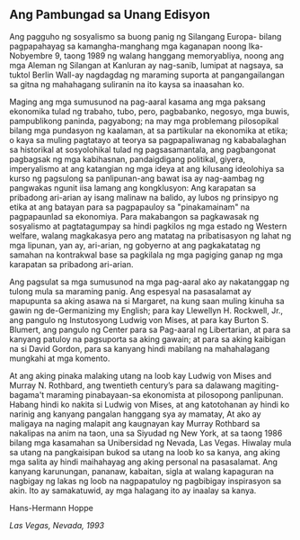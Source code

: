 ## Ang Pambungad sa Unang Edisyon

Ang pagguho ng sosyalismo sa buong panig ng Silangang Europa- bilang pagpapahayag sa kamangha-manghang mga kaganapan noong Ika-Nobyembre 9, taong 1989 ng walang hanggang memoryabliya, noong ang mga Aleman ng Silangan at Kanluran ay nag-sanib, lumipat at nagsaya, sa tuktol Berlin Wall-ay nagdagdag ng maraming suporta at pangangailangan sa gitna ng mahahagang suliranin na ito kaysa sa inaasahan ko.

Maging ang mga sumusunod na pag-aaral kasama ang mga paksang ekonomika tulad ng trabaho, tubo, pero, pagbabanko, negosyo, mga buwis,
pampublikong paninda, pagyabong; na may mga problemang pilosopikal bilang mga pundasyon ng kaalaman, at sa partikular na ekonomika at etika; o kaya sa muling pagtatayo at teorya sa pagpapaliwanag ng kababalaghan sa historikal at sosyolohikal tulad ng pagsasamantala, ang pagbangonat pagbagsak ng mga kabihasnan, pandaigdigang politikal, giyera, imperyalismo at ang katangian ng mga ideya at ang kilusang ideolohiya sa kurso ng pagsulong sa panlipunan-ang bawat isa ay nag-aambag ng pangwakas ngunit iisa lamang ang kongklusyon: Ang karapatan sa pribadong ari-arian ay isang malinaw na balido, ay lubos ng prinsipyo ng etika at ang batayan para sa pagpapauloy sa "pinakamainam" na pagpapaunlad sa ekonomiya. Para makabangon sa pagkawasak ng sosyalismo at pagtatagumpay sa hindi pagkilos ng mga estado ng Western welfare, walang magkakasya pero ang matatag na pribatisasyon ng lahat ng mga lipunan, yan ay, ari-arian, ng gobyerno at ang pagkakatatag ng samahan na kontrakwal base sa pagkilala ng mga pagiging ganap ng mga karapatan sa pribadong ari-arian.

Ang pagsulat sa mga sumusunod na mga pag-aaral ako ay nakatanggap ng tulong mula sa maraming panig. Ang espesyal na pasasalamat ay mapupunta sa aking asawa na si Margaret, na kung saan muling kinuha sa gawin ng de-Germanizing my English; para kay Llewellyn H. Rockwell, Jr., ang pangulo ng Instutosyong Ludwig von Mises, at para kay Burton S. Blumert, ang pangulo ng Center para sa Pag-aaral ng Libertarian, at para sa kanyang patuloy na pagsuporta sa aking gawain; at para sa aking kaibigan na si David Gordon, para sa kanyang hindi mabilang na mahahalagang mungkahi at mga komento.

At ang aking pinaka malaking utang na loob kay Ludwig von Mises and Murray N. Rothbard, ang twentieth century’s para sa dalawang magiting-bagama't maraming pinabayaan-sa ekonomista at pilosopong panlipunan. Habang hindi ko nakita si Ludwig von Mises, at ang katotohanan ay hindi ko narinig ang kanyang pangalan hanggang sya ay mamatay, At ako ay maligaya na naging malapit ang kaugnayan kay Murray Rothbard sa nakalipas na anim na taon, una sa Siyudad ng New York, at sa taong 1986 bilang mga kasamahan sa Unibersidad ng Nevada, Las Vegas. Hiwalay mula sa utang na pangkaisipan bukod sa utang na loob ko sa kanya, ang aking mga salita ay hindi maihahayag ang aking personal
na pasasalamat. Ang kanyang karunungan, pananaw, kabaitan, sigla at walang kapaguran na nagbigay ng lakas ng loob na nagpapatuloy ng pagbibigay inspirasyon sa akin. Ito ay samakatuwid, ay mga halagang ito ay inaalay sa kanya.

Hans-Hermann Hoppe

*Las Vegas, Nevada, 1993*
